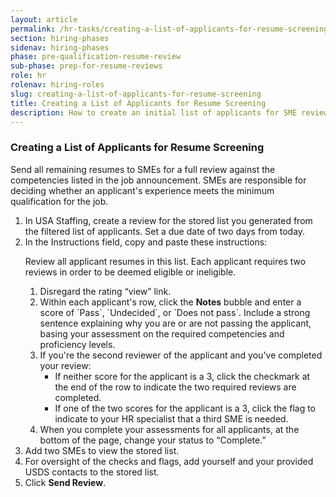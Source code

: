 ```yaml
---
layout: article
permalink: /hr-tasks/creating-a-list-of-applicants-for-resume-screening/
section: hiring-phases
sidenav: hiring-phases
phase: pre-qualification-resume-review
sub-phase: prep-for-resume-reviews
role: hr
rolenav: hiring-roles
slug: creating-a-list-of-applicants-for-resume-screening
title: Creating a List of Applicants for Resume Screening
description: How to create an initial list of applicants for SME review.
---
```


### Creating a List of Applicants for Resume Screening

Send all remaining resumes to SMEs for a full review against the competencies listed in the job announcement. SMEs are responsible for deciding whether an applicant's experience meets the minimum qualification for the job.

<ol>
  <li>In USA Staffing, create a review for the stored list you generated from the filtered list of applicants. Set a due date of two days from today.</li>
  <li>
  In the Instructions field, copy and paste these instructions:
  <div class="chp-quote">
    <p>
      Review all applicant resumes in this list. Each applicant requires two reviews in order to be deemed eligible or ineligible.
    </p>
    <ol>
      <li>Disregard the rating “view” link.</li>
      <li>Within each applicant's row, click the <strong>Notes</strong> bubble and enter a score of `Pass`, `Undecided`, or `Does not pass`. Include a strong sentence explaining why you are or are not passing the applicant, basing your assessment on the required competencies and proficiency levels.</li>
      <li>If you're the second reviewer of the applicant and you've completed your review:
        <ul>
          <li>If neither score for the applicant is a 3, click the checkmark at the end of the row to indicate the two required reviews are completed.</li>
          <li>If one of the two scores for the applicant is a 3, click the flag to indicate to your HR specialist that a third SME is needed.</li>
        </ul>
      </li>
      <li>
        When you complete your assessments for all applicants, at the bottom of the page, change your status to “Complete.”
      </li>
    </ol>
    </div>
  </li>
  <li>Add two SMEs to view the stored list.</li>
  <li>For oversight of the checks and flags, add yourself and your provided USDS contacts to the stored list.</li>
  <li>Click <strong>Send Review</strong>.</li>
</ol>
